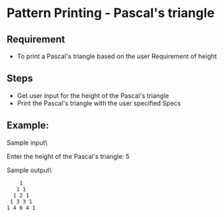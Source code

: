# Pattern Printing - Pascal's triangle 

## Requirement
- To print a Pascal's triangle based on the user Requirement of height

## Steps
- Get user input for the height of the Pascal's triangle
- Print the Pascal's triangle with the user specified Specs

## Example:
Sample input\

Enter the height of the Pascal's triangle: 5

Sample output\

```
    1
   1 1
  1 2 1
 1 3 3 1
1 4 6 4 1
```





